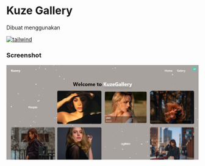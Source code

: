 # Kuze Gallery

Dibuat menggunakan

<p>
<a href="https://tailwindcss.com/" target="_blank" rel="noreferrer"> <img src="https://www.vectorlogo.zone/logos/tailwindcss/tailwindcss-icon.svg" alt="tailwind" width="40" height="40"/> </a>
</p>

### Screenshot

![Kuzery](./foto/Screenshot.png "Kuzery")
